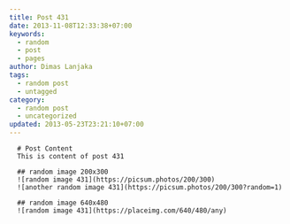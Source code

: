 ```yaml
---
title: Post 431
date: 2013-11-08T12:33:38+07:00
keywords:
  - random
  - post
  - pages
author: Dimas Lanjaka
tags:
  - random post
  - untagged
category:
  - random post
  - uncategorized
updated: 2013-05-23T23:21:10+07:00
---
```


      # Post Content
      This is content of post 431

      ## random image 200x300
      ![random image 431](https://picsum.photos/200/300)
      ![another random image 431](https://picsum.photos/200/300?random=1)

      ## random image 640x480
      ![random image 431](https://placeimg.com/640/480/any)
      